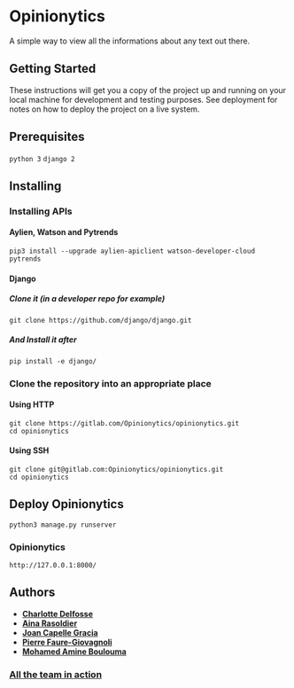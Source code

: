 # Opinionytics

A simple way to view all the informations about any text out there.

## Getting Started 

These instructions will get you a copy of the project up and running on your local machine for development and testing purposes. See deployment for notes on how to deploy the project on a live system.

## Prerequisites

```python 3```
```django 2```

## Installing

### Installing APIs

#### Aylien, Watson and Pytrends

```
pip3 install --upgrade aylien-apiclient watson-developer-cloud pytrends
```
#### Django

##### Clone it (in a developer repo for example)

```
git clone https://github.com/django/django.git
```

##### And Install it after

```
pip install -e django/
```

### Clone the repository into an appropriate place

#### Using HTTP

```
git clone https://gitlab.com/Opinionytics/opinionytics.git
cd opinionytics
```

#### Using SSH

```
git clone git@gitlab.com:Opinionytics/opinionytics.git
cd opinionytics
```

## Deploy Opinionytics

```
python3 manage.py runserver
```

### Opinionytics

```http://127.0.0.1:8000/ ```

## Authors

* [__Charlotte Delfosse__](https://github.com/cdel2)
* [__Aina Rasoldier__](https://github.com/ainar)
* [__Joan Capelle Gracia__](https://github.com/zas97)
* [__Pierre Faure-Giovagnoli__](https://github.com/PierreFG)
* [__Mohamed Amine Boulouma__](https://github.com/aminemboulouma)

### [All the team in action](https://www.youtube.com/watch?v=e_a-t3BJk8I&t=18s)
